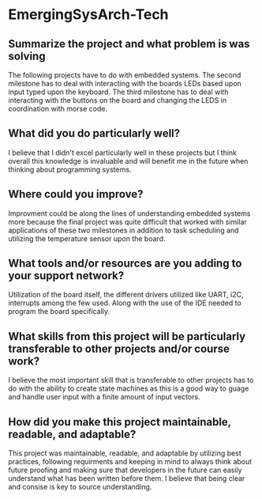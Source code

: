# EmergingSysArch-Tech

## Summarize the project and what problem is was solving
The following projects have to do with embedded systems. The second milestone has to deal with interacting with the boards LEDs based upon input typed upon the keyboard. The third milestone has to deal with interacting with the buttons on the board and changing the LEDS in coordination with morse code.

## What did you do particularly well?
I believe that I didn't excel particularly well in these projects but I think overall this knowledge is invaluable and will benefit me in the future when thinking about programming systems.

## Where could you improve?
Improvment could be along the lines of understanding embedded systems more because the final project was quite difficult that worked with similar applications of these two milestones in addition to task scheduling and utilizing the temperature sensor upon the board.

## What tools and/or resources are you adding to your support network?
Utilization of the board itself, the different drivers utilized like UART, i2C, interrupts among the few used. Along with the use of the IDE needed to program the board specifically.

## What skills from this project will be particularly transferable to other projects and/or course work?
I believe the most important skill that is transferable to other projects has to do with the ability to create state machines as this is a good way to guage and handle user input with a finite amount of input vectors.

## How did you make this project maintainable, readable, and adaptable?
This project was maintainable, readable, and adaptable by utilizing best practices, following requirments and keeping in mind to always think about future proofing and making sure that developers in the future can easily understand what has been written before them. I believe that being clear and consise is key to source understanding.
